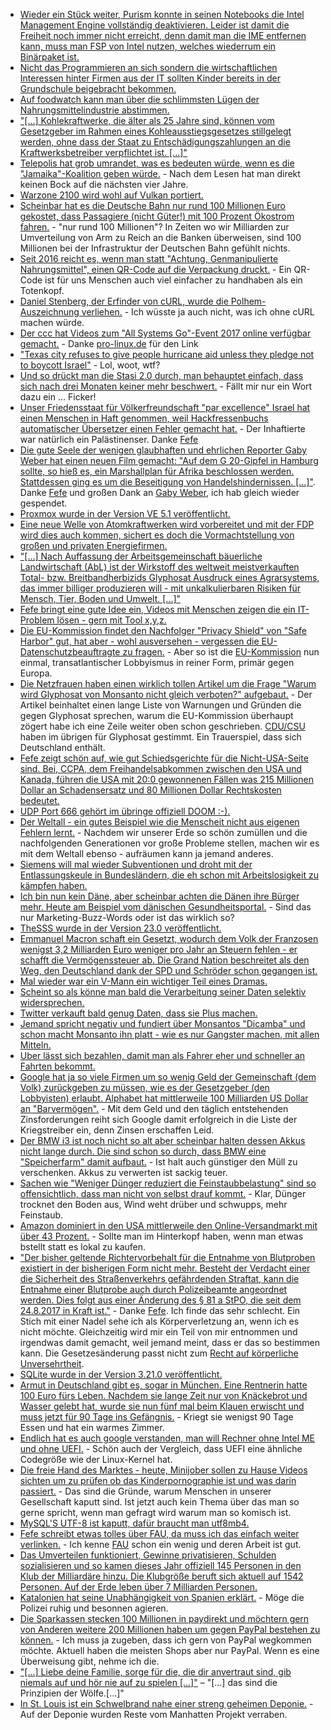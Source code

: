 * [Wieder ein Stück weiter, Purism konnte in seinen Notebooks die Intel Management Engine vollständig deaktivieren. Leider ist damit die Freiheit noch immer nicht erreicht, denn damit man die IME entfernen kann, muss man FSP von Intel nutzen, welches wiederrum ein Binärpaket ist.](https://www.pro-linux.de/news/1/25262/librem-notebooks-deaktivieren-intels-management-engine.html)
* [Nicht das Programmieren an sich sondern die wirtschaftlichen Interessen hinter Firmen aus der IT sollten Kinder bereits in der Grundschule beigebracht bekommen.](https://www.heise.de/newsticker/meldung/Informatikerin-Digitalisierung-muss-Grundschulstoff-werden-3867364.html)
* [Auf foodwatch kann man über die schlimmsten Lügen der Nahrungsmittelindustrie abstimmen.](https://www.foodwatch.org/de/informieren/goldener-windbeutel/aktuelle-nachrichten/abstimmung-ueber-goldenen-windbeutel-2017-startet/)
* ["[...] Kohlekraftwerke, die älter als 25 Jahre sind, können vom Gesetzgeber im Rahmen eines Kohleausstiegsgesetzes stillgelegt werden, ohne dass der Staat zu Entschädigungszahlungen an die Kraftwerksbetreiber verpflichtet ist. [...]"](http://www.sonnenseite.com/de/wirtschaft/gesetzgeber-darf-alte-kohlekraftwerke-entschaedigungsfrei-stilllegen.html)
* [Telepolis hat grob umrandet, was es bedeuten würde, wenn es die "Jamaika"-Koalition geben würde.](https://www.heise.de/tp/features/Jamaika-Koalition-Politische-Graeben-mit-Geld-zuschuetten-3868548.html) - Nach dem Lesen hat man direkt keinen Bock auf die nächsten vier Jahre.
* [Warzone 2100 wird wohl auf Vulkan portiert.](http://forums.wz2100.net/viewtopic.php?f=32&t=13651&sid=2998caa2d6e6c972aa8431d6c0d0674e)
* [Scheinbar hat es die Deutsche Bahn nur rund 100 Millionen Euro gekostet, dass Passagiere (nicht Güter!) mit 100 Prozent Ökostrom fahren.](http://www.sonnenseite.com/de/mobilitaet/db-chef-lutz-bahnfahren-ist-klimaschutz.html) - "nur rund 100 Millionen"? In Zeiten wo wir Milliarden zur Umverteilung von Arm zu Reich an die Banken überweisen, sind 100 Millionen bei der Infrastruktur der Deutschen Bahn gefühlt nichts.
* [Seit 2016 reicht es, wenn man statt "Achtung, Genmanipulierte Nahrungsmittel", einen QR-Code auf die Verpackung druckt.](https://www.heise.de/newsticker/meldung/Gentechnik-macht-Fruechte-haltbarer-3867265.html) - Ein QR-Code ist für uns Menschen auch viel einfacher zu handhaben als ein Totenkopf.
* [Daniel Stenberg, der Erfinder von cURL, wurde die Polhem-Auszeichnung verliehen.](https://www.pro-linux.de/news/1/25268/curl-entwickler-enth%C3%A4lt-polhem-auszeichnung.html) - Ich wüsste ja auch nicht, was ich ohne cURL machen würde.
* [Der ccc hat Videos zum "All Systems Go"-Event 2017 online verfügbar gemacht.](https://media.ccc.de/tags/ASG2017) - Danke [pro-linux.de](https://www.pro-linux.de/news/1/25269/videos-der-systemd-und-gstreamer-konferenzen-ver%C3%B6ffentlicht.html) für den Link
* ["Texas city refuses to give people hurricane aid unless they pledge not to boycott Israel"](http://www.independent.co.uk/news/world/americas/texas-hurricane-aid-dickinson-israel-boycott-pledge-harvey-financial-help-free-speech-a8011141.html) - Lol, woot, wtf?
* [Und so drückt man die Stasi 2.0 durch, man behauptet einfach, dass sich nach drei Monaten keiner mehr beschwert.](https://www.heise.de/newsticker/meldung/Computer-Gesichtserkennung-im-Bahnhof-Proteste-abgeflaut-3870182.html) - Fällt mir nur ein Wort dazu ein ... Ficker!
* [Unser Friedensstaat für Völkerfreundschaft "par excellence" Israel hat einen Menschen in Haft genommen, weil Hackfressenbuchs automatischer Übersetzer einen Fehler gemacht hat.](https://www.theguardian.com/technology/2017/oct/24/facebook-palestine-israel-translates-good-morning-attack-them-arrest) - Der Inhaftierte war natürlich ein Palästinenser. Danke [Fefe](https://blog.fefe.de/?ts=a70edbc9)
* [Die gute Seele der wenigen glaubhaften und ehrlichen Reporter Gaby Weber hat einen neuen Film gemacht: "Auf dem G 20-Gipfel in Hamburg sollte, so hieß es, ein Marshallplan für Afrika beschlossen werden. Stattdessen ging es um die Beseitigung von Handelshindernissen. [...]"](https://www.youtube.com/watch?v=B9xookJFl3w). Danke [Fefe](https://blog.fefe.de/?ts=a70ee21b) und großen Dank an [Gaby Weber](https://www.gabyweber.com/index.php/en/), ich hab gleich wieder gespendet.
* [Proxmox wurde in der Version VE 5.1 veröffentlicht.](https://www.proxmox.com/de/news/pressemitteilungen/proxmox-ve-5-1)
* [Eine neue Welle von Atomkraftwerken wird vorbereitet und mit der FDP wird dies auch kommen, sichert es doch die Vormachtstellung von großen und privaten Energiefirmen.](http://www.sonnenseite.com/de/politik/die-naechste-atomrenaissance-wird-in-karlsruhe-vorbereitet.html)
* ["[...] Nach Auffassung der Arbeitsgemeinschaft bäuerliche Landwirtschaft (AbL) ist der Wirkstoff des weltweit meistverkauften Total- bzw. Breitbandherbizids Glyphosat Ausdruck eines Agrarsystems, das immer billiger produzieren will - mit unkalkulierbaren Risiken für Mensch, Tier, Boden und Umwelt. [...]"](http://www.sonnenseite.com/de/umwelt/bauern-gegen-glyphosat.html)
* [Fefe bringt eine gute Idee ein, Videos mit Menschen zeigen die ein IT-Problem lösen - gern mit Tool x,y,z.](https://blog.fefe.de/?ts=a70e5dd7)
* [Die EU-Kommission findet den Nachfolger "Privacy Shield" von "Safe Harbor" gut, hat aber - wohl ausversehen - vergessen die EU-Datenschutzbeauftragte zu fragen.](https://www.heise.de/newsticker/meldung/Privacy-Shield-EU-Datenschuetzer-distanzieren-sich-von-der-Kommission-3871043.html) - Aber so ist die [EU-Kommission](https://de.wikipedia.org/wiki/Europ%C3%A4ische_Kommission) nun einmal, transatlantischer Lobbyismus in reiner Form, primär gegen Europa.
* [Die Netzfrauen haben einen wirklich tollen Artikel um die Frage "Warum wird Glyphosat von Monsanto nicht gleich verboten?" aufgebaut.](https://netzfrauen.org/2017/10/25/glyphosat-monsanto/) - Der Artikel beinhaltet einen lange Liste von Warnungen und Gründen die gegen Glyphosat sprechen, warum die EU-Kommission überhaupt zögert habe ich eine Zeile weiter oben schon geschrieben. [CDU/CSU](https://pbs.twimg.com/media/DM6m8y9W0AI7yK9.jpg) haben im übrigen für Glyphosat gestimmt. Ein Trauerspiel, dass sich Deutschland enthält.
* [Fefe zeigt schön auf, wie gut Schiedsgerichte für die Nicht-USA-Seite sind. Bei, CCPA, dem Freihandelsabkommen zwischen den USA und Kanada, führen die USA mit 20:0 gewonnenen Fällen was 215 Millionen Dollar an Schadensersatz und 80 Millionen Dollar Rechtskosten bedeutet.](https://blog.fefe.de/?ts=a70e67e9)
* [UDP Port 666 gehört im übringe offiziell DOOM :-).](https://de.wikipedia.org/wiki/Liste_der_standardisierten_Ports)
* [Der Weltall - ein gutes Beispiel wie die Menscheit nicht aus eigenen Fehlern lernt.](https://www.heise.de/newsticker/meldung/RISpace-Der-Verkehr-im-All-wird-dichter-und-es-gibt-keine-Regeln-3872790.html) - Nachdem wir unserer Erde so schön zumüllen und die nachfolgenden Generationen vor große Probleme stellen, machen wir es mit dem Weltall ebenso - aufräumen kann ja jemand anderes.
* [Siemens will mal wieder Subventionen und droht mit der Entlassungskeule in Bundesländern, die eh schon mit Arbeitslosigkeit zu kämpfen haben.](https://www.heise.de/newsticker/meldung/Angst-vor-Jobverlusten-an-ostdeutschen-Siemens-Standorten-3872816.html)
* [Ich bin nun kein Däne, aber scheinbar achten die Dänen ihre Bürger mehr. Heute am Beispiel vom dänischen Gesundheitsportal.](https://www.heise.de/newsticker/meldung/Gesundheitsportal-in-Daenemark-macht-Patienten-zu-gleichberechtigten-Partnern-3873652.html) - Sind das nur Marketing-Buzz-Words oder ist das wirklich so?
* [TheSSS wurde in der Version 23.0 veröffentlicht.](https://4mlinux-releases.blogspot.de/)
* [Emmanuel Macron schaft ein Gesetzt, wodurch dem Volk der Franzosen wenigst 3,2 Milliarden Euro weniger pro Jahr an Steuern fehlen - er schafft die Vermögenssteuer ab. Die Grand Nation beschreitet als den Weg, den Deutschland dank der SPD und Schröder schon gegangen ist.](http://www.neopresse.com/europa/der-praesident-der-reichen/)
* [Mal wieder war ein V-Mann ein wichtiger Teil eines Dramas.](https://blog.fefe.de/?ts=a70cdbb2)
* [Scheint so als könne man bald die Verarbeitung seiner Daten selektiv widersprechen.](https://blog.fefe.de/?ts=a70cd77b)
* [Twitter verkauft bald genug Daten, dass sie Plus machen.](https://blog.fefe.de/?ts=a70cd7e6)
* [Jemand spricht negativ und fundiert über Monsantos "Dicamba" und schon macht Monsanto ihn platt - wie es nur Gangster machen, mit allen Mitteln.](http://www.npr.org/sections/thesalt/2017/10/26/559733837/monsanto-and-the-weed-scientists-not-a-love-story)
* [Uber lässt sich bezahlen, damit man als Fahrer eher und schneller an Fahrten bekommt.](https://medium.com/uber-screeds/uber-is-charging-drivers-to-work-b7bf357d9647)
* [Google hat ja so viele Firmen um so wenig Geld der Gemeinschaft (dem Volk) zurückgeben zu müssen, wie es der Gesetzgeber (den Lobbyisten) erlaubt. Alphabet hat mittlerweile 100 Milliarden US Dollar an "Barvermögen".](https://www.heise.de/newsticker/meldung/Google-Holding-Alphabet-ueberrascht-mit-Rekordquartal-3874517.html) - Mit dem Geld und den täglich entstehenden Zinsforderungen reiht sich Google damit erfolgreich in die Liste der Kriegstreiber ein, denn Zinsen erschaffen Leid.
* [Der BMW i3 ist noch nicht so alt aber scheinbar halten dessen Akkus nicht lange durch. Die sind schon so durch, dass BMW eine "Speicherfarm" damit aufbaut.](https://www.golem.de/news/zweitleben-bmw-schickt-alte-autoakkus-auf-die-farm-1710-130843.html) - Ist halt auch günstiger den Müll zu verschenken. Akkus zu verwerten ist sackig teuer.
* [Sachen wie "Weniger Dünger reduziert die Feinstaubbelastung" sind so offensichtlich, dass man nicht von selbst drauf kommt.](http://www.sonnenseite.com/de/wissenschaft/weniger-duenger-reduziert-die-feinstaubbelastung.html) - Klar, Dünger trocknet den Boden aus, Wind weht drüber und schwupps, mehr Feinstaub.
* [Amazon dominiert in den USA mittlerweile den Online-Versandmarkt mit über 43 Prozent.](https://www.golem.de/news/quartalsbericht-amazons-umsatz-waechst-auf-fast-48-milliarden-dollar-1710-130837.html) - Sollte man im Hinterkopf haben, wenn man etwas bstellt statt es lokal zu kaufen.
* ["Der bisher geltende Richtervorbehalt für die Entnahme von Blutproben existiert in der bisherigen Form nicht mehr. Besteht der Verdacht einer die Sicherheit des Straßenverkehrs gefährdenden Straftat, kann die Entnahme einer Blutprobe auch durch Polizeibeamte angeordnet werden. Dies folgt aus einer Änderung des § 81 a StPO, die seit dem 24.8.2017 in Kraft ist."](https://www.haufe.de/recht/weitere-rechtsgebiete/prozessrecht/richtervorbehalt-bei-der-blutprobe-wurde-gesetzlich-aufgehoben_206_424102.html) - Danke [Fefe](https://blog.fefe.de/?ts=a70cfc01). Ich finde das sehr schlecht. Ein Stich mit einer Nadel sehe ich als Körperverletzung an, wenn ich es nicht möchte. Gleichzeitig wird mir ein Teil von mir entnommen und irgendwas damit gemacht, weil jemand meint, dass er das so bestimmen kann. Die Gesetzesänderung passt nicht zum [Recht auf körperliche Unversehrtheit](https://de.wikipedia.org/wiki/Recht_auf_k%C3%B6rperliche_Unversehrtheit).
* [SQLite wurde in der Version 3.21.0 veröffentlicht.](https://www.pro-linux.de/news/1/25281/sqlite-3210-freigegeben.html)
* [Armut in Deutschland gibt es, sogar in München. Eine Rentnerin hatte 100 Euro fürs Leben. Nachdem sie lange Zeit nur von Knäckebrot und Wasser gelebt hat, wurde sie nun fünf mal beim Klauen erwischt und muss jetzt für 90 Tage ins Gefängnis.](https://blog.fefe.de/?ts=a70c3ca7) - Kriegt sie wenigst 90 Tage Essen und hat ein warmes Zimmer.
* [Endlich hat es auch google verstanden, man will Rechner ohne Intel ME und ohne UEFI.](https://www.golem.de/news/freie-linux-firmware-google-will-server-ohne-intel-me-und-uefi-1710-130840.html) - Schön auch der Vergleich, dass UEFI eine ähnliche Codegröße wie der Linux-Kernel hat.
* [Die freie Hand des Marktes - heute, Minijober sollen zu Hause Videos sichten um zu prüfen ob das Kinderpornographie ist und was darin passiert.](https://blog.fefe.de/?ts=a70c3452) - Das sind die Gründe, warum Menschen in unserer Gesellschaft kaputt sind. Ist jetzt auch kein Thema über das man so gerne spricht, wenn man gefragt wird warum man so komisch ist.
* [MySQL'S UTF-8 ist kaputt, dafür braucht man utf8mb4.](https://mathiasbynens.be/notes/mysql-utf8mb4)
* [Fefe schreibt etwas tolles über FAU, da muss ich das einfach weiter verlinken.](https://blog.fefe.de/?ts=a70dd91d) - Ich kenne [FAU](http://www.fau.org/) schon ein wenig und deren Arbeit ist gut.
* [Das Umverteilen funktioniert, Gewinne privatisieren, Schulden sozialisieren und so kamen dieses Jahr offiziell 145 Personen in den Klub der Milliardäre hinzu. Die Klubgröße beruft sich aktuell auf 1542 Personen. Auf der Erde leben über 7 Milliarden Personen.](https://www.heise.de/tp/features/Die-Zahl-der-Milliardaere-waechst-3874729.html)
* [Katalonien hat seine Unabhängigkeit von Spanien erklärt.](http://www.bbc.com/news/world-europe-41780116) - Möge die Polizei ruhig und besonnen agieren.
* [Die Sparkassen stecken 100 Millionen in paydirekt und möchtern gern von Anderen weitere 200 Millionen haben um gegen PayPal bestehen zu können.](https://www.heise.de/newsticker/meldung/Bericht-Sparkassen-wollen-millionenschwere-Geldspritze-fuer-Paydirekt-3875005.html) - Ich muss ja zugeben, dass ich gern von PayPal wegkommen möchte. Aktuell haben die meisten Shops aber nur PayPal. Wenn es eine Überweisung gibt, nehme ich die.
* ["[...] Liebe deine Familie, sorge für die, die dir anvertraut sind, gib niemals auf und hör nie auf zu spielen [...]"](http://www.sonnenseite.com/de/tipps/die-weisheit-der-woelfe.html) – "[...] das sind die Prinzipien der Wölfe.[...]"
* [In St. Louis ist ein Schwelbrand nahe einer streng geheimen Deponie.](http://derstandard.at/2000066727971/Wo-die-USA-die-Reste-der-Bombe-vergraben-haben) - Auf der Deponie wurden Reste vom Manhatten Projekt verraben.
